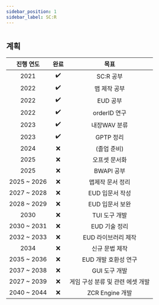 ```yaml
---
sidebar_position: 1
sidebar_label: SC:R
---
```

# <Glossary id="SC:R"/>
## 계획
|진행 연도|완료|목표|
|:-:|:-:|:-:
2021|:heavy_check_mark:|SC:R 공부
2022|:heavy_check_mark:|맵 제작 공부
2022|:heavy_check_mark:|EUD 공부
2022|:heavy_check_mark:|orderID 연구
2023|:heavy_check_mark:|내장WAV 분류
2023|:heavy_check_mark:|GPTP 정리
2024|:x:|(졸업 준비)
2025|:x:|오프셋 문서화
2025|:x:|BWAPI 공부
2025 ~ 2026|:x:|맵제작 문서 정리
2027 ~ 2028|:x:|EUD 입문서 작성
2028 ~ 2029|:x:|EUD 입문서 보완
2030|:x:|TUI 도구 개발
2030 ~ 2031|:x:|EUD 기술 정리
2032 ~ 2033|:x:|EUD 라이브러리 제작
2034|:x:|신규 문법 제작
2035 ~ 2036|:x:|EUD 개발 호환성 연구
2037 ~ 2038|:x:|GUI 도구 개발
2027 ~ 2039|:x:|게임 구성 분류 및 관련 에셋 개발
2040 ~ 2044|:x:|ZCR Engine 개발